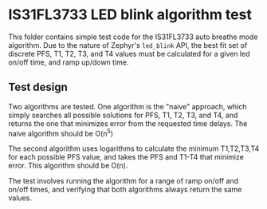 # IS31FL3733 LED blink algorithm test

This folder contains simple test code for the IS31FL3733 auto breathe mode
algorithm. Due to the nature of Zephyr's `led_blink` API, the best fit
set of discrete PFS, T1, T2, T3, and T4 values must be calculated
for a given led on/off time, and ramp up/down time.

## Test design
Two algorithms are tested. One algorithm is the "naive" approach, which
simply searches all possible solutions for PFS, T1, T2, T3, and T4, and
returns the one that minimizes error from the requested time delays. The
naive algorithm should be O(n<sup>5</sup>)

The second algorithm uses logarithms to calculate the minimum T1,T2,T3,T4 for
each possible PFS value, and takes the PFS and T1-T4 that minimize error.
This algorithm should be O(n).

The test involves running the algorithm for a range of ramp on/off and on/off
times, and verifying that both algorithms always return the same values.